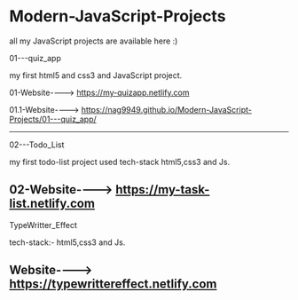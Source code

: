 # Modern-JavaScript-Projects
all my JavaScript projects are available here :)

01---quiz_app

my first html5 and css3 and JavaScript project. 

01-Website----> https://my-quizapp.netlify.com

01.1-Website----> https://nag9949.github.io/Modern-JavaScript-Projects/01---quiz_app/

-----------------------------------------------------------------------------------------------------------------------------------------
02---Todo_List

my first todo-list project used tech-stack html5,css3 and Js. 

02-Website----> https://my-task-list.netlify.com
-----------------------------------------------------------------------------------------------------------------------------------------
TypeWritter_Effect

tech-stack:- html5,css3 and Js. 

Website----> https://typewrittereffect.netlify.com
-----------------------------------------------------------------------------------------------------------------------------------------

